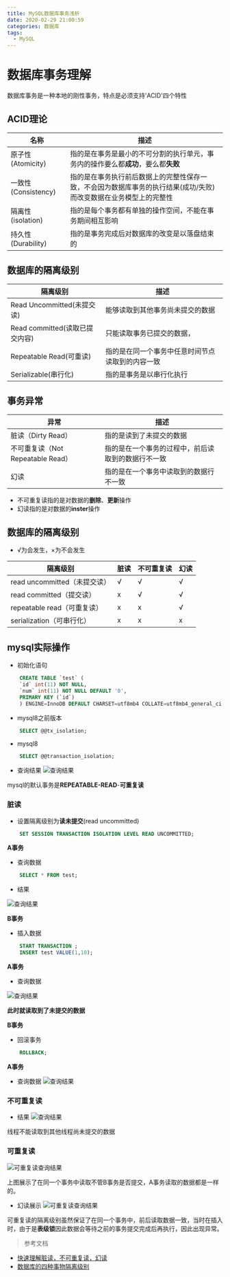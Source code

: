 ```yaml
---
title: MySQL数据库事务浅析
date: 2020-02-29 21:00:59
categories: 数据库
tags:
  - MySQL
---
```



# 数据库事务理解

数据库事务是一种本地的刚性事务，特点是必须支持'ACID'四个特性

## **ACID**理论
名称|描述
--|--
原子性(Atomicity)|指的是在事务是最小的不可分割的执行单元，事务内的操作要么都<B>成功</B>，要么都<B>失败</B>
一致性(Consistency)|指的是在事务执行前后数据上的完整性保存一致，不会因为数据库事务的执行结果(成功/失败)而改变数据在业务模型上的完整性
隔离性(isolation)|指的是每个事务都有单独的操作空间，不能在事务期间相互影响
持久性(Durability)|指的是事务完成后对数据库的改变是以落盘结束的

## 数据库的隔离级别

隔离级别|描述
--|--
Read Uncommitted(未提交读)|能够读取到其他事务尚未提交的数据
Read committed(读取已提交内容)|只能读取事务已提交的数据，
Repeatable Read(可重读)|指的是在同一个事务中任意时间节点读取到的内容一致
Serializable(串行化)|指的是事务是以串行化执行

## 事务异常
异常|描述
--|--
脏读（Dirty Read）|指的是读到了未提交的数据
不可重复读（Not Repeatable Read）|指的是在一个事务的过程中，前后读取到的数据行不一致
幻读|指的是在一个事务中读取到的数据行不一致

- 不可重复读指的是对数据的**删除**、**更新**操作
- 幻读指的是对数据的**inster**操作

## 数据库的隔离级别
- √为会发生，×为不会发生

隔离级别|脏读|不可重复读|幻读
--|--|--|--
read uncommitted（未提交读）|√|√|√
read committed（提交读）|x|√|√
repeatable read（可重复读）|x|x|√
serialization（可串行化）|x|x|x

## mysql实际操作

- 初始化语句
```sql
    CREATE TABLE `test` (
    `id` int(11) NOT NULL,
    `num` int(11) NOT NULL DEFAULT '0',
    PRIMARY KEY (`id`)
    ) ENGINE=InnoDB DEFAULT CHARSET=utf8mb4 COLLATE=utf8mb4_general_ci
```

- mysql8之前版本
```sql
    SELECT @@tx_isolation;
```
- mysql8

```sql
    SELECT @@transaction_isolation;
```
- 查询结果
![查询结果](https://s2.ax1x.com/2020/03/01/3c8EEq.png)

mysql的默认事务是**REPEATABLE-READ**-<B>可重复读</B>


### 脏读
- 设置隔离级别为**读未提交**(read uncommitted)

```sql
    SET SESSION TRANSACTION ISOLATION LEVEL READ UNCOMMITTED;
```

**A事务**
- 查询数据
```sql
    SELECT * FROM test;
```

- 结果

![查询结果](https://s2.ax1x.com/2020/03/01/3cOI29.png)

**B事务**
- 插入数据
```sql
    START TRANSACTION ;
    INSERT test VALUE(1,10);
```

**A事务**
- 查询数据

![查询结果](https://s2.ax1x.com/2020/03/01/3gxwH1.png)

**此时就读取到了未提交的数据**

**B事务**
- 回滚事务
```sql
    ROLLBACK;
```

**A事务**
- 查询数据
![查询结果](https://s2.ax1x.com/2020/03/01/32Kr5T.png)

### 不可重复读

- 结果
![查询结果](https://s2.ax1x.com/2020/03/01/32lyPf.png)

线程不能读取到其他线程尚未提交的数据


### 可重复读


![可重复读查询结果](https://s2.ax1x.com/2020/03/01/321bkt.png)

上图展示了在同一个事务中读取不管B事务是否提交，A事务读取的数据都是一样的。

- 幻读展示
![可重复读查询结果](https://s2.ax1x.com/2020/03/01/32tbkj.png)

可重复读的隔离级别虽然保证了在同一个事务中，前后读取数据一致，当时在插入时，由于是**表级锁**因此数据会等待之前的事务提交完成后再执行，因此出现异常。

> 参考文档
- [快速理解脏读，不可重复读，幻读](https://blog.csdn.net/Vincent2014Linux/article/details/89669762)
- [数据库的四种事物隔离级别](https://blog.csdn.net/qq_22115231/article/details/80767069)







